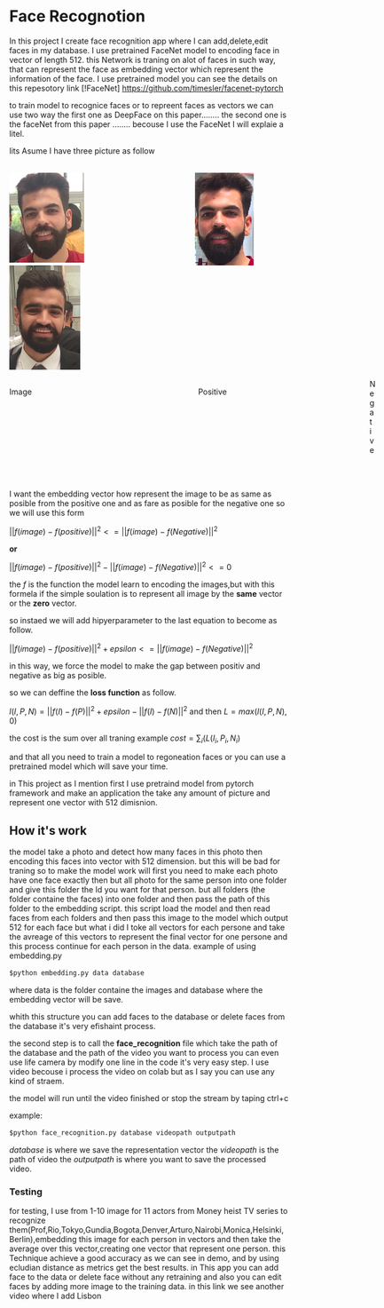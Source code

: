 # Face Recognotion 
In this project I create  face recognition app where I can add,delete,edit faces in my database.
I use pretrained FaceNet model to encoding face in vector of length 512.
this Network is traning on alot of faces in such way, that can represent the face as embedding vector which represent the information of the face.
I use pretrained model you can see the details on this repesotory link [!FaceNet] https://github.com/timesler/facenet-pytorch

to train model to recognice faces or to repreent faces as vectors we can use two way the first one as DeepFace on this paper........ the second one is the faceNet from this paper ........
becouse I use the FaceNet I will explaie a litel.

lits Asume I have three picture as follow 

<div>
    <br/>
    <img src='Image_1.png' style="float:left" >
    <img src='Positive.png' style="float:left;margin-left:200px;">
    <img src='Negative.png' >
</div>
<div>
 <p style="float:left">Image</p><p style="float:left;margin-left:300px">Positive</p><p style="margin-left:650px">Negative</p>
    <br/>
    <br/>
</div>



I want the embedding vector how represent the image to be as same as posible from the positive one and as fare as posible for  the negative one so we will use this form 

$||f(image)-f(positive)||^2<=||f(image)-f(Negative)||^2$

**or**

$||f(image)-f(positive)||^2-||f(image)-f(Negative)||^2<=0$

the $f$ is the function the model learn to encoding the images,but with this formela if the simple soulation is to represent all image by the **same** vector or the **zero** vector.

so instaed we will add hipyerparameter to the last equation to become as follow.

$||f(image)-f(positive)||^2+epsilon<=||f(image)-f(Negative)||^2$

in this way, we force the model to make the gap between positiv and negative as big as posible.

so we can deffine the **loss function** as follow.

$l(I,P,N)=||f(I)-f(P)||^2+epsilon-||f(I)-f(N)||^2$
and then $L=max(l(I,P,N),0)$

the cost is the sum over all traning example 
$cost=∑_i(L(I_i,P_i,N_i)$

and that all you need to train a model to regoneation faces or you can use a pretrained model which will save your time.

in This project as I mention first I use pretraind model from pytorch framework and make an application the take any amount of picture and represent one vector with 512 dimisnion.

## How it's work

the model take a photo and detect how many faces in this photo then encoding this faces into vector with 512 dimension.
but this will be bad for traning so to make the model work will first you need to make each photo have one face exactly then but all photo for the same person into one folder and give this folder the Id you want for that person.
but all folders (the folder containe the faces) into one folder and then pass the path of this folder to the embedding script.
this script load the model and then read faces from each folders and then pass this image to the model which output 512 for each face but what i did I toke all vectors for each persone and take the avreage of this vectors to represent the final vector for one persone and this process continue for each person in the data.
example of using embedding.py


```python
$python embedding.py data database
```

where data is the folder containe the images and database where the embedding vector will be save.

whith this structure you can add faces to the database or delete faces from the database it's very efishaint process.

the second step is to call the **face_recognition** file which take the path of the database and the path of the video you want to process you can even use life camera by modify one line in the code it's very easy step.
I use video becouse i process the video on colab but as I say you can use any kind of straem.

the model will run until the video finished or stop the stream by taping ctrl+c

example:


```python
$python face_recognition.py database videopath outputpath 
```

*database* is where we save the representation vector the *videopath* is the path of video the *outputpath* is where you want to save the processed video.

### Testing 
for testing, I use from 1-10 image for 11 actors from Money heist TV series to recognize them(Prof,Rio,Tokyo,Gundia,Bogota,Denver,Arturo,Nairobi,Monica,Helsinki,Berlin),embedding this image for each person in vectors and then take the average over this vector,creating one vector that represent one person.
this Technique achieve a good accuracy as we can see in demo, and by using ecludian distance as metrics get the best results.
in This app you can add face to the data or delete face without any retraining and also you can edit faces by adding more image to the training data.
in this link we see another video where I add Lisbon


```python

```

